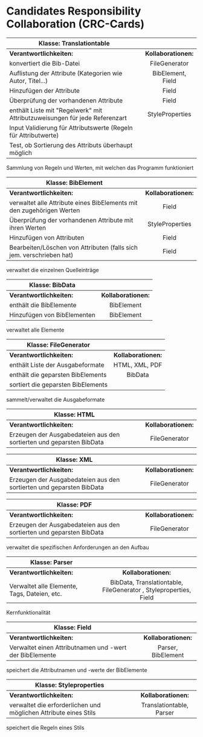 # Candidates Responsibility Collaboration (CRC-Cards)

| Klasse:  Translationtable | |
| ------------- |:-------------:|
| **Verantwortlichkeiten:** | **Kollaborationen:** |
| konvertiert die Bib-Datei | FileGenerator|
| Auflistung der Attribute (Kategorien wie Autor, Titel...)  | BibElement, Field|
| Hinzufügen der Attribute  | Field |
| Überprüfung der vorhandenen Attribute | Field |
| enthält Liste mit "Regelwerk" mit Attributzuweisungen für jede Referenzart| StyleProperties |
| Input Validierung für Attributswerte (Regeln für Attributwerte) | |
| Test, ob Sortierung des Attributs überhaupt möglich| |

Sammlung von Regeln und Werten, mit welchen das Programm funktioniert

| Klasse: BibElement| |
| ------------- |:-------------:|
| **Verantwortlichkeiten:** | **Kollaborationen:** |
| verwaltet alle Attribute eines BibElements mit den zugehörigen Werten| Field |
| Überprüfung der vorhandenen Attribute mit ihren Werten  | StyleProperties |
| Hinzufügen von Attributen| Field |
| Bearbeiten/Löschen von Attributen (falls sich jem. verschrieben hat)| Field |

verwaltet die einzelnen Quelleinträge

| Klasse: BibData| |
| ------------- |:-------------:|
| **Verantwortlichkeiten:** | **Kollaborationen:** |
| enthält die BibElemente  | BibElement|
| Hinzufügen von BibElementen| BibElement|

verwaltet alle Elemente

| Klasse: FileGenerator| |
| ------------- |:-------------:|
| **Verantwortlichkeiten:** | **Kollaborationen:** |
| enthält Liste der Ausgabeformate  | HTML, XML, PDF|
| enthält die geparsten BibElements  | BibData |
| sortiert die geparsten BibElements  | |

sammelt/verwaltet die Ausgabeformate

| Klasse: HTML| |
| ------------- |:-------------:|
| **Verantwortlichkeiten:** | **Kollaborationen:** |
|  Erzeugen der Ausgabedateien aus den sortierten und geparsten BibData | FileGenerator |

| Klasse: XML| |
| ------------- |:-------------:|
| **Verantwortlichkeiten:** | **Kollaborationen:** |
| Erzeugen der Ausgabedateien aus den sortierten und geparsten BibData | FileGenerator |

| Klasse: PDF| |
| ------------- |:-------------:|
| **Verantwortlichkeiten:** | **Kollaborationen:** |
| Erzeugen der Ausgabedateien aus den sortierten und geparsten BibData | FileGenerator |

verwaltet die spezifischen Anforderungen an den Aufbau

| Klasse: Parser| |
| ------------- |:-------------:|
| **Verantwortlichkeiten:** | **Kollaborationen:** |
| Verwaltet alle Elemente, Tags, Dateien, etc.| BibData, Translationtable, FileGenerator , Styleproperties, Field|

Kernfunktionalität

| Klasse: Field | |
| ------------ |:--------------:|
| **Verantwortlichkeiten:** | **Kollaborationen:** |
| Verwaltet einen Attributnamen und -wert der BibElemente | Parser, BibElement |

speichert die Attributnamen und -werte der BibElemente

| Klasse: Styleproperties | | 
| ----------------------- |:-------------:|
|**Verantwortlichkeiten:** | **Kollaborationen:**|
| verwaltet die erforderlichen und möglichen Attribute eines Stils | Translationtable, Parser |

speichert die Regeln eines Stils
